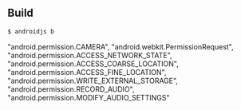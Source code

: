 
## Build
```bash
$ androidjs b
```


"android.permission.CAMERA",
"android.webkit.PermissionRequest",
"android.permission.ACCESS_NETWORK_STATE",
"android.permission.ACCESS_COARSE_LOCATION",
"android.permission.ACCESS_FINE_LOCATION",
"android.permission.WRITE_EXTERNAL_STORAGE",
"android.permission.RECORD_AUDIO",
"android.permission.MODIFY_AUDIO_SETTINGS"

